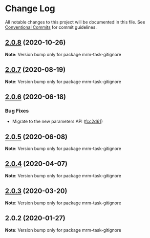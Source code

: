 # Change Log

All notable changes to this project will be documented in this file.
See [Conventional Commits](https://conventionalcommits.org) for commit guidelines.

## [2.0.8](https://github.com/sapegin/mrm/compare/mrm-task-gitignore@2.0.7...mrm-task-gitignore@2.0.8) (2020-10-26)

**Note:** Version bump only for package mrm-task-gitignore





## [2.0.7](https://github.com/sapegin/mrm/compare/mrm-task-gitignore@2.0.6...mrm-task-gitignore@2.0.7) (2020-08-19)

**Note:** Version bump only for package mrm-task-gitignore





## [2.0.6](https://github.com/sapegin/mrm/compare/mrm-task-gitignore@2.0.5...mrm-task-gitignore@2.0.6) (2020-06-18)


### Bug Fixes

* Migrate to the new parameters API ([fcc2d61](https://github.com/sapegin/mrm/commit/fcc2d61be7ec720b0cd4c45e3cb65c6f543a45fb))





## [2.0.5](https://github.com/sapegin/mrm/compare/mrm-task-gitignore@2.0.4...mrm-task-gitignore@2.0.5) (2020-06-08)

**Note:** Version bump only for package mrm-task-gitignore





## [2.0.4](https://github.com/sapegin/mrm/compare/mrm-task-gitignore@2.0.3...mrm-task-gitignore@2.0.4) (2020-04-07)

**Note:** Version bump only for package mrm-task-gitignore





## [2.0.3](https://github.com/sapegin/mrm/compare/mrm-task-gitignore@2.0.2...mrm-task-gitignore@2.0.3) (2020-03-20)

**Note:** Version bump only for package mrm-task-gitignore





## 2.0.2 (2020-01-27)

**Note:** Version bump only for package mrm-task-gitignore
